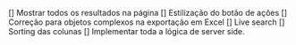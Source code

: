 [] Mostrar todos os resultados na página
[] Estilização do botão de ações
[] Correção para objetos complexos na exportação em Excel
[] Live search
[] Sorting das colunas
[] Implementar toda a lógica de server side.
